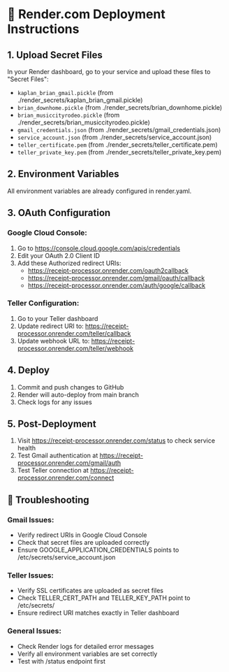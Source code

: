 
# 🚀 Render.com Deployment Instructions

## 1. Upload Secret Files

In your Render dashboard, go to your service and upload these files to "Secret Files":

- `kaplan_brian_gmail.pickle` (from ./render_secrets/kaplan_brian_gmail.pickle)
- `brian_downhome.pickle` (from ./render_secrets/brian_downhome.pickle)
- `brian_musiccityrodeo.pickle` (from ./render_secrets/brian_musiccityrodeo.pickle)
- `gmail_credentials.json` (from ./render_secrets/gmail_credentials.json)
- `service_account.json` (from ./render_secrets/service_account.json)
- `teller_certificate.pem` (from ./render_secrets/teller_certificate.pem)
- `teller_private_key.pem` (from ./render_secrets/teller_private_key.pem)


## 2. Environment Variables

All environment variables are already configured in render.yaml.

## 3. OAuth Configuration

### Google Cloud Console:
1. Go to https://console.cloud.google.com/apis/credentials
2. Edit your OAuth 2.0 Client ID  
3. Add these Authorized redirect URIs:
   - https://receipt-processor.onrender.com/oauth2callback
   - https://receipt-processor.onrender.com/gmail/oauth/callback
   - https://receipt-processor.onrender.com/auth/google/callback

### Teller Configuration:
1. Go to your Teller dashboard
2. Update redirect URI to: https://receipt-processor.onrender.com/teller/callback
3. Update webhook URL to: https://receipt-processor.onrender.com/teller/webhook

## 4. Deploy

1. Commit and push changes to GitHub
2. Render will auto-deploy from main branch
3. Check logs for any issues

## 5. Post-Deployment

1. Visit https://receipt-processor.onrender.com/status to check service health
2. Test Gmail authentication at https://receipt-processor.onrender.com/gmail/auth
3. Test Teller connection at https://receipt-processor.onrender.com/connect

## 🔧 Troubleshooting

### Gmail Issues:
- Verify redirect URIs in Google Cloud Console
- Check that secret files are uploaded correctly
- Ensure GOOGLE_APPLICATION_CREDENTIALS points to /etc/secrets/service_account.json

### Teller Issues:
- Verify SSL certificates are uploaded as secret files
- Check TELLER_CERT_PATH and TELLER_KEY_PATH point to /etc/secrets/
- Ensure redirect URI matches exactly in Teller dashboard

### General Issues:
- Check Render logs for detailed error messages
- Verify all environment variables are set correctly
- Test with /status endpoint first
